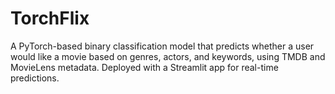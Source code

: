 # TorchFlix
A PyTorch-based binary classification model that predicts whether a user would like a movie based on genres, actors, and keywords, using TMDB and MovieLens metadata. Deployed with a Streamlit app for real-time predictions.
